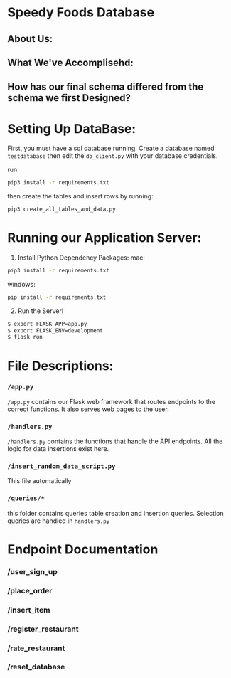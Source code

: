 # Speedy Foods Database

## About Us:


## What We've Accomplisehd:

## How has our final schema differed from the schema we first Designed?


# Setting Up DataBase:
First, you must have a sql database running. Create a database named `testdatabase` then edit the `db_client.py` with your
database credentials. 

run: 
``` bash
pip3 install -r requirements.txt
```

then create the tables and insert rows by running:
``` bash
pip3 create_all_tables_and_data.py
```


# Running our Application Server:
1. Install Python Dependency Packages:
mac:
``` bash
pip3 install -r requirements.txt
```


windows:
``` bash
pip install -r requirements.txt
```

2. Run the Server!
``` bash
$ export FLASK_APP=app.py
$ export FLASK_ENV=development
$ flask run
```

# File Descriptions:

### `/app.py`
`/app.py` contains our Flask web framework that routes endpoints to the correct functions. It also serves web pages to the user.

### `/handlers.py`
`/handlers.py` contains the functions that handle the API endpoints.  All the logic for data insertions exist here.

### `/insert_random_data_script.py`
This file automatically 

### `/queries/*`
this folder contains queries table creation and insertion queries. Selection queries are handled in `handlers.py`

# Endpoint Documentation

### /user_sign_up

### /place_order

### /insert_item
### /register_restaurant

### /rate_restaurant

### /reset_database